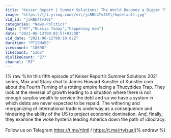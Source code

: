 ```yaml
---
title: "Keiser Report | Summer Solutions: The World Becomes a Bigger Place Again | E1709"
image: "https:\/\/i.ytimg.com\/vi\/jcRBb4TvJ6I\/hqdefault.jpg"
vid_id: "jcRBb4TvJ6I"
categories: "News-Politics"
tags: ["RT","Russia Today","happening now"]
date: "2021-06-13T00:03:57+03:00"
vid_date: "2021-06-12T08:19:02Z"
duration: "PT25M45S"
viewcount: "18690"
likeCount: "1365"
dislikeCount: "27"
channel: "RT"
---
```

{% raw %}In this fifth episode of Keiser Report’s Summer Solutions 2021 series, Max and Stacy chat to James Howard Kunstler of Kunstler.com about the Fourth Turning of a rotting empire facing a Thucydides Trap. They look at the reversal of growth leading to a situation where there is not enough surplus wealth to service the debt and so we have a system in which debts are never expected to be repaid. The withering and reorganizing of international trade is underway as a consequence and hindering the ability of the US to project economic domination. And, finally, they examine the woke hysteria leading America down the path of idiocracy. <br /><br />Follow us on Telegram <a rel="nofollow" target="blank" href="https://t.me/rtintl">https://t.me/rtintl</a> / <a rel="nofollow" target="blank" href="https://t.me/rtvisual">https://t.me/rtvisual</a>{% endraw %}
